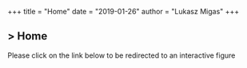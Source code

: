 +++
title = "Home"
date = "2019-01-26"
author = "Lukasz Migas"
+++
<h2>> Home<span class="logo__cursor" style="width: 3px; height: 1.625rem;"></span></h2>

Please click on the link below to be redirected to an interactive figure


